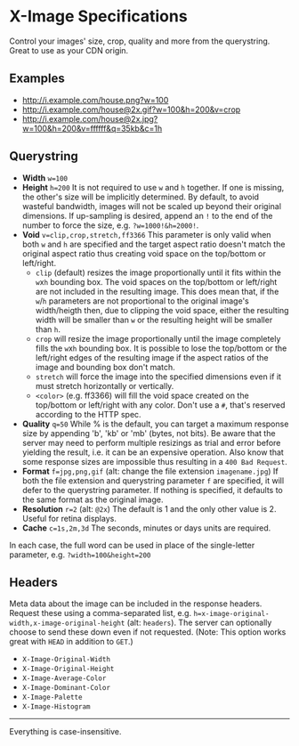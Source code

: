 X-Image Specifications
=====

Control your images' size, crop, quality and more from the querystring.  Great to use as your CDN origin.

Examples
---
- http://i.example.com/house.png?w=100
- http://i.example.com/house@2x.gif?w=100&h=200&v=crop
- http://i.example.com/house@2x.jpg?w=100&h=200&v=ffffff&q=35kb&c=1h


Querystring
---
- **Width** `w=100` 
- **Height** `h=200`  It is not required to use `w` and `h` together.  If one is missing, the other's size will be implicitly determined.  By default, to avoid wasteful bandwidth, images will not be scaled up beyond their original dimensions.  If up-sampling is desired, append an `!` to the end of the number to force the size, e.g. `?w=1000!&h=2000!`.
- **Void** `v=clip,crop,stretch,ff3366`  This parameter is only valid when both `w` and `h` are specified and the target aspect ratio doesn't match the original aspect ratio thus creating void space on the top/bottom or left/right.  
  - `clip` (default) resizes the image proportionally until it fits within the `w`x`h` bounding box.  The void spaces on the top/bottom or left/right are not included in the resulting image.  This does mean that, if the `w`/`h` parameters are not proportional to the original image's width/heigth then, due to clipping the void space, either the resulting width will be smaller than `w` or the resulting height will be smaller than `h`.
  - `crop` will resize the image proportionally until the image completely fills the `w`x`h` bounding box.  It is possible to lose the top/bottom or the left/right edges of the resulting image if the aspect ratios of the image and bounding box don't match.
  - `stretch` will force the image into the specified dimensions even if it must stretch horizontally or vertically.
  - `<color>` (e.g. ff3366) will fill the void space created on the top/bottom or left/right with any color.  Don't use a `#`, that's reserved according to the HTTP spec.
- **Quality** `q=50`  While % is the default, you can target a maximum response size by appending 'b', 'kb' or 'mb' (bytes, not bits).  Be aware that the server may need to perform multiple resizings as trial and error before yielding the result, i.e. it can be an expensive operation.  Also know that some response sizes are impossible thus resulting in a `400 Bad Request`.
- **Format** `f=jpg,png,gif` (alt: change the file extension `imagename.jpg`)  If both the file extension and querystring parameter `f` are specified, it will defer to the querystring parameter.  If nothing is specified, it defaults to the same format as the original image.
- **Resolution** `r=2` (alt: `@2x`)  The default is 1 and the only other value is 2.  Useful for retina displays.
- **Cache** `c=1s,2m,3d`  The seconds, minutes or days units are required.

In each case, the full word can be used in place of the single-letter parameter, e.g. `?width=100&height=200`



Headers
---
Meta data about the image can be included in the response headers.  Request these using a comma-separated list, e.g. `h=x-image-original-width,x-image-original-height` (alt: `headers`).  The server can optionally choose to send these down even if not requested.  (Note: This option works great with `HEAD` in addition to `GET`.)
- `X-Image-Original-Width`
- `X-Image-Original-Height`
- `X-Image-Average-Color`
- `X-Image-Dominant-Color`
- `X-Image-Palette`
- `X-Image-Histogram`


---
Everything is case-insensitive.
